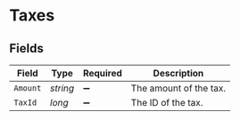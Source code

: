 # Taxes


## Fields

| Field                  | Type                   | Required               | Description            |
| ---------------------- | ---------------------- | ---------------------- | ---------------------- |
| `Amount`               | *string*               | :heavy_minus_sign:     | The amount of the tax. |
| `TaxId`                | *long*                 | :heavy_minus_sign:     | The ID of the tax.     |